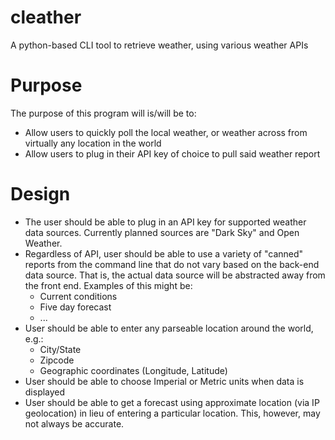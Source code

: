 # cleather
A python-based CLI tool to retrieve weather, using various weather APIs

# Purpose
The purpose of this program will is/will be to:
* Allow users to quickly poll the local weather, or weather across from virtually any location in the world
* Allow users to plug in their API key of choice to pull said weather report

# Design
* The user should be able to plug in an API key for supported weather data sources.  Currently planned sources are "Dark Sky" and Open Weather.
* Regardless of API, user should be able to use a variety of "canned" reports from the command line that do not vary based on the back-end data source.  That is, the actual data source will be abstracted away from the front end.  Examples of this might be:
  * Current conditions
  * Five day forecast
  * ...
* User should be able to enter any parseable location around the world, e.g.:
  * City/State
  * Zipcode
  * Geographic coordinates (Longitude, Latitude)
* User should be able to choose Imperial or Metric units when data is displayed
* User should be able to get a forecast using approximate location (via IP geolocation) in lieu of entering a particular location.  This, however, may not always be accurate.

